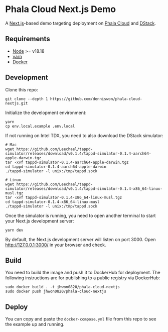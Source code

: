 # Phala Cloud Next.js Demo

A [Next.js](https://nextjs.org/)-based demo targeting deployment on [Phala Cloud](https://cloud.phala.network/) and [DStack](https://github.com/dstack-TEE/dstack/).

## Requirements

- [Node](https://nodejs.org/en) >= v18.18
- [yarn](https://yarnpkg.com/)
- [Docker](https://www.docker.com/)

## Development

Clone this repo:

```shell
git clone --depth 1 https://github.com/denniswon/phala-cloud-nextjs.git
```

Initialize the development environment:

```shell
yarn
cp env.local.example .env.local
```

If not running on Intel TDX, you need to also download the DStack simulator:

```shell
# Mac
wget https://github.com/Leechael/tappd-simulator/releases/download/v0.1.4/tappd-simulator-0.1.4-aarch64-apple-darwin.tgz
tar -xvf tappd-simulator-0.1.4-aarch64-apple-darwin.tgz
cd tappd-simulator-0.1.4-aarch64-apple-darwin
./tappd-simulator -l unix:/tmp/tappd.sock

# Linux
wget https://github.com/Leechael/tappd-simulator/releases/download/v0.1.4/tappd-simulator-0.1.4-x86_64-linux-musl.tgz
tar -xvf tappd-simulator-0.1.4-x86_64-linux-musl.tgz
cd tappd-simulator-0.1.4-x86_64-linux-musl
./tappd-simulator -l unix:/tmp/tappd.sock
```

Once the simulator is running, you need to open another terminal to start your Next.js development server:

```shell
yarn dev
```

By default, the Next.js development server will listen on port 3000. Open <http://127.0.0.1:3000/> in your browser and check.

## Build

You need to build the image and push it to DockerHub for deployment. The following instructions are for publishing to a public registry via DockerHub:

```shell
sudo docker build . -t jhwon0820/phala-cloud-nextjs
sudo docker push jhwon0820/phala-cloud-nextjs
```

## Deploy

You can copy and paste the `docker-compose.yml` file from this repo to see the example up and running.
